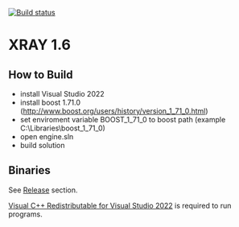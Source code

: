 [![Build status](https://ci.appveyor.com/api/projects/status/jci5um9gjgk3spat?svg=true)](https://ci.appveyor.com/project/abramcumner/xray16)

XRAY 1.6
========

How to Build
------------

- install Visual Studio 2022
- install boost 1.71.0 (http://www.boost.org/users/history/version_1_71_0.html)
- set enviroment variable BOOST_1_71_0 to boost path (example C:\Libraries\boost_1_71_0\)
- open engine.sln
- build solution

Binaries
--------

See [Release](https://github.com/abramcumner/xray16/releases) section.

[Visual C++ Redistributable for Visual Studio 2022](https://learn.microsoft.com/en-us/cpp/windows/latest-supported-vc-redist?view=msvc-170) is required to run programs.
